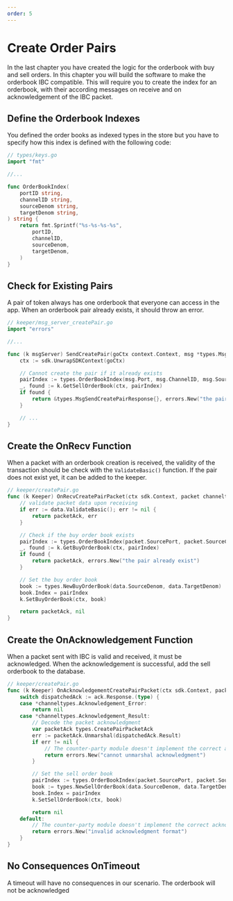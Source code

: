 ```yaml
---
order: 5
---
```


# Create Order Pairs

In the last chapter you have created the logic for the orderbook with buy and sell orders.
In this chapter you will build the software to make the orderbook IBC compatible.
This will require you to create the index for an orderbook, with their according messages on receive and on acknowledgement of the IBC packet.

## Define the Orderbook Indexes

You defined the order books as indexed types in the store but you have to specify how this index is defined with the following code:

```go
// types/keys.go
import "fmt"

//...

func OrderBookIndex(
	portID string,
	channelID string,
	sourceDenom string,
	targetDenom string,
) string {
	return fmt.Sprintf("%s-%s-%s-%s",
		portID,
		channelID,
		sourceDenom,
		targetDenom,
	)
}

```

## Check for Existing Pairs

A pair of token always has one orderbook that everyone can access in the app.
When an orderbook pair already exists, it should throw an error.

```go
// keeper/msg_server_createPair.go
import "errors"

//...

func (k msgServer) SendCreatePair(goCtx context.Context, msg *types.MsgSendCreatePair) (*types.MsgSendCreatePairResponse, error) {
	ctx := sdk.UnwrapSDKContext(goCtx)

	// Cannot create the pair if it already exists
	pairIndex := types.OrderBookIndex(msg.Port, msg.ChannelID, msg.SourceDenom, msg.TargetDenom)
	_, found := k.GetSellOrderBook(ctx, pairIndex)
	if found {
		return &types.MsgSendCreatePairResponse{}, errors.New("the pair already exist")
	}

	// ...
}
```

## Create the OnRecv Function

When a packet with an orderbook creation is received, the validity of the transaction should be check with the `ValidateBasic()` function.
If the pair does not exist yet, it can be added to the keeper.

```go
// keeper/createPair.go
func (k Keeper) OnRecvCreatePairPacket(ctx sdk.Context, packet channeltypes.Packet, data types.CreatePairPacketData) (packetAck types.CreatePairPacketAck, err error) {
	// validate packet data upon receiving
	if err := data.ValidateBasic(); err != nil {
		return packetAck, err
	}

	// Check if the buy order book exists
	pairIndex := types.OrderBookIndex(packet.SourcePort, packet.SourceChannel, data.SourceDenom, data.TargetDenom)
	_, found := k.GetBuyOrderBook(ctx, pairIndex)
	if found {
		return packetAck, errors.New("the pair already exist")
	}

	// Set the buy order book
	book := types.NewBuyOrderBook(data.SourceDenom, data.TargetDenom)
	book.Index = pairIndex
	k.SetBuyOrderBook(ctx, book)

	return packetAck, nil
}
```

## Create the OnAcknowledgement Function

When a packet sent with IBC is valid and received, it must be acknowledged.
When the acknowledgement is successful, add the sell orderbook to the database.

```go
// keeper/createPair.go
func (k Keeper) OnAcknowledgementCreatePairPacket(ctx sdk.Context, packet channeltypes.Packet, data types.CreatePairPacketData, ack channeltypes.Acknowledgement) error {
	switch dispatchedAck := ack.Response.(type) {
	case *channeltypes.Acknowledgement_Error:
		return nil
	case *channeltypes.Acknowledgement_Result:
		// Decode the packet acknowledgment
		var packetAck types.CreatePairPacketAck
		err := packetAck.Unmarshal(dispatchedAck.Result)
		if err != nil {
			// The counter-party module doesn't implement the correct acknowledgment format
			return errors.New("cannot unmarshal acknowledgment")
		}

		// Set the sell order book
		pairIndex := types.OrderBookIndex(packet.SourcePort, packet.SourceChannel, data.SourceDenom, data.TargetDenom)
		book := types.NewSellOrderBook(data.SourceDenom, data.TargetDenom)
		book.Index = pairIndex
		k.SetSellOrderBook(ctx, book)

		return nil
	default:
		// The counter-party module doesn't implement the correct acknowledgment format
		return errors.New("invalid acknowledgment format")
	}
}
```

## No Consequences OnTimeout

A timeout will have no consequences in our scenario. The orderbook will not be acknowledged 